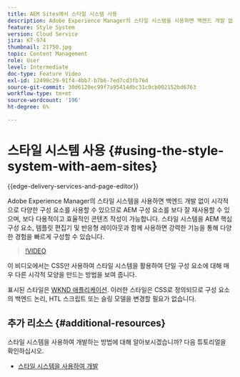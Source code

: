 ```yaml
---
title: AEM Sites에서 스타일 시스템 사용
description: Adobe Experience Manager의 스타일 시스템을 사용하면 백엔드 개발 없이 시각적으로 다양한 구성 요소를 사용할 수 있으므로 AEM 구성 요소를 보다 잘 재사용할 수 있으며, 보다 다용적이고 효율적인 콘텐츠 작성이 가능합니다. 스타일 시스템을 AEM 핵심 구성 요소, 템플릿 편집기 및 반응형 레이아웃과 함께 사용하면 강력한 기능을 통해 다양한 경험을 빠르게 구성할 수 있습니다.
feature: Style System
version: Cloud Service
jira: KT-974
thumbnail: 21750.jpg
topic: Content Management
role: User
level: Intermediate
doc-type: Feature Video
exl-id: 12490c29-91f4-4bb7-b7b6-7ed7cd3fb76d
source-git-commit: 30d6120ec99f7a95414dbc31c0cb002152bd6763
workflow-type: tm+mt
source-wordcount: '196'
ht-degree: 6%

---
```


# 스타일 시스템 사용 {#using-the-style-system-with-aem-sites}

{{edge-delivery-services-and-page-editor}}

Adobe Experience Manager의 스타일 시스템을 사용하면 백엔드 개발 없이 시각적으로 다양한 구성 요소를 사용할 수 있으므로 AEM 구성 요소를 보다 잘 재사용할 수 있으며, 보다 다용적이고 효율적인 콘텐츠 작성이 가능합니다. 스타일 시스템을 AEM 핵심 구성 요소, 템플릿 편집기 및 반응형 레이아웃과 함께 사용하면 강력한 기능을 통해 다양한 경험을 빠르게 구성할 수 있습니다.

>[!VIDEO](https://video.tv.adobe.com/v/21750?quality=12&learn=on)

이 비디오에서는 CSS만 사용하여 스타일 시스템을 활용하여 단일 구성 요소에 대해 매우 다른 시각적 모양을 만드는 방법을 보여 줍니다.

표시된 스타일은 [WKND 애플리케이션](https://github.com/adobe/aem-guides-wknd). 이러한 스타일은 CSS로 정의되므로 구성 요소의 백엔드 논리, HTL 스크립트 또는 슬링 모델을 변경할 필요가 없습니다.

## 추가 리소스 {#additional-resources}

스타일 시스템을 사용하여 개발하는 방법에 대해 알아보시겠습니까? 다음 튜토리얼을 확인하십시오.

* [스타일 시스템을 사용하여 개발](https://experienceleague.adobe.com/docs/experience-manager-learn/getting-started-wknd-tutorial-develop/style-system.html)
